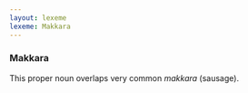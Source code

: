 ```yaml
---
layout: lexeme
lexeme: Makkara
---
```


###  Makkara 
This proper noun overlaps  very common *makkara* (sausage).

